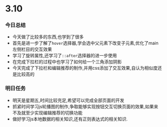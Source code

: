 # 3.10

### 今日总结

* 今天做了比较多的东西,也学到了很多
* 首先是进一步了解了`hover`选择器,学会选中父元素下改变子元素,优化了main左侧栏目的交互效果
* 学习了旋转属性,还学习了`::after`选择器的进一步使用
* 在完成下拉栏的过程中也学习了如何给一个三角添加阴影
* 今天完成了下拉栏和编辑推荐的制作,并用css添加了交互效果,自认为相似度还是比较高的

### 明日任务

* 明天是星期五,时间比较充足,希望可以完成全部页面的开发
* 抓紧时间学习js轮播图的制作,争取能够实现按钮交互切换页面的效果,如果来不及就至少实现编辑推荐的切换功能
* 做好学习js本地数据的相关知识,还有正则表达式的相关知识.